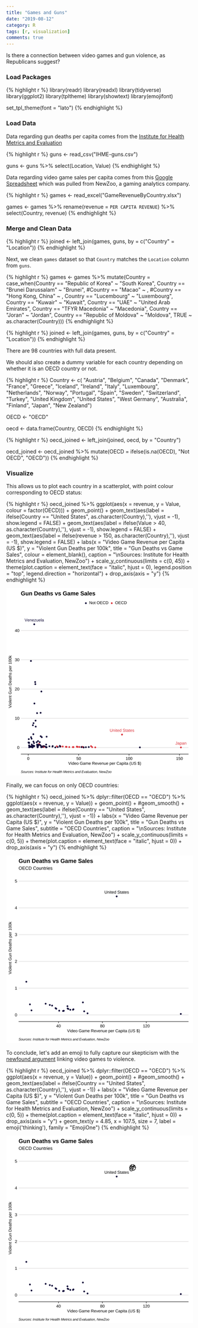 ```yaml
---
title: "Games and Guns"
date: "2019-08-12"
category: R
tags: [r, visualization]
comments: true
---
```


Is there a connection between video games and gun violence, as Republicans suggest?



### Load Packages


{% highlight r %}
library(readr)
library(readxl)
library(tidyverse)
library(ggplot2)
library(tpltheme)
library(showtext)
library(emojifont)

set_tpl_theme(font = "lato")
{% endhighlight %}

### Load Data

Data regarding gun deaths per capita comes from the [Institute for Health Metrics and Evaluation](https://vizhub.healthdata.org/gbd-compare/)


{% highlight r %}
guns <- read_csv("IHME-guns.csv")

guns <- guns %>% select(Location, Value)
{% endhighlight %}

Data regarding video game sales per capita comes from this [Google Spreadsheet](https://docs.google.com/spreadsheets/d/1n7VPylBiHov7gWwM4F070m5JZsB7fGOMMQsoAOIh5RA/edit?usp=sharing) which was pulled from NewZoo, a gaming analytics company.


{% highlight r %}
games <- read_excel("GameRevenueByCountry.xlsx")

games <- games %>% 
  rename(revenue = `PER CAPITA REVENUE`) %>% 
  select(Country, revenue)
{% endhighlight %}

### Merge and Clean Data


{% highlight r %}
joined <- left_join(games, guns, by = c("Country" = "Location"))
{% endhighlight %}

Next, we clean `games` dataset so that `Country` matches the `Location` column from `guns`.


{% highlight r %}
games <- games %>% 
  mutate(Country = case_when(Country == "Republic of Korea" ~ "South Korea",
                             Country == "Brunei Darussalam" ~ "Brunei",
                             #Country == "Macao" ~ ,
                             #Country == "Hong Kong, China" ~ ,
                             Country == "Lucembourg" ~ "Luxembourg",
                             Country == "Kuwair" ~ "Kuwait",
                             Country == "UAE" ~ "United Arab Emirates",
                             Country == "TFYR Macedonia" ~ "Macedonia",
                             Country == "Joran" ~ "Jordan",
                             Country == "Republic of Moldova" ~ "Moldova",
                             TRUE ~ as.character(Country)))
{% endhighlight %}


{% highlight r %}
joined <- left_join(games, guns, by = c("Country" = "Location"))
{% endhighlight %}

There are 98 countries with full data present. 

We should also create a dummy variable for each country depending on whether it is an OECD country or not.


{% highlight r %}
Country <- c(
"Austria",
"Belgium",
"Canada",
"Denmark",
"France",
"Greece",
"Iceland",
"Ireland",
"Italy",
"Luxembourg",
"Netherlands",
"Norway",
"Portugal",
"Spain",
"Sweden",
"Switzerland",
"Turkey",
"United Kingdom",
"United States",
"West Germany",
"Australia",
"Finland",
"Japan",
"New Zealand")

OECD <- "OECD"

oecd <- data.frame(Country, OECD)
{% endhighlight %}


{% highlight r %}
oecd_joined <- left_join(joined, oecd, by = "Country")

oecd_joined <- oecd_joined %>% 
  mutate(OECD = ifelse(is.na(OECD), "Not OECD", "OECD"))
{% endhighlight %}

### Visualize

This allows us to plot each country in a scatterplot, with point colour corresponding to OECD status:


{% highlight r %}
oecd_joined %>% 
  ggplot(aes(x = revenue, y = Value, colour = factor(OECD))) +
  geom_point() +
  geom_text(aes(label = ifelse(Country == "United States", as.character(Country),''), vjust = -1), show.legend = FALSE) +
  geom_text(aes(label = ifelse(Value > 40, as.character(Country),''), vjust = -1), show.legend = FALSE) +
  geom_text(aes(label = ifelse(revenue > 150, as.character(Country),''), vjust = -1), show.legend = FALSE) +
  labs(x = "Video Game Revenue per Capita (US $)",
       y = "Violent Gun Deaths per 100k",
       title = "Gun Deaths vs Game Sales",
       colour = element_blank(),
       caption = "\nSources: Institute for Health Metrics and Evaluation, NewZoo") +
  scale_y_continuous(limits = c(0, 45)) +
  theme(plot.caption = element_text(face = "italic", hjust = 0), 
        legend.position = "top", legend.direction = "horizontal") +
  drop_axis(axis = "y")
{% endhighlight %}

![center](/figs/2019-08-12-games-and-guns/unnamed-chunk-9-1.png)

Finally, we can focus on only OECD countries:


{% highlight r %}
oecd_joined %>% 
  dplyr::filter(OECD == "OECD") %>% 
  ggplot(aes(x = revenue, y = Value)) +
  geom_point() +
  #geom_smooth() +
  geom_text(aes(label = ifelse(Country == "United States", as.character(Country),''), vjust = -1)) +
  labs(x = "Video Game Revenue per Capita (US $)",
       y = "Violent Gun Deaths per 100k",
       title = "Gun Deaths vs Game Sales",
       subtitle = "OECD Countries",
       caption = "\nSources: Institute for Health Metrics and Evaluation, NewZoo") +
  scale_y_continuous(limits = c(0, 5)) +
  theme(plot.caption = element_text(face = "italic", hjust = 0)) +
  drop_axis(axis = "y")
{% endhighlight %}

![center](/figs/2019-08-12-games-and-guns/unnamed-chunk-10-1.png)

To conclude, let's add an emoji to fully capture our skepticism with the [newfound argument](https://www.cnn.com/2019/08/05/politics/kevin-mccarthy-mass-shootings-video-games/index.html) linking video games to violence.


{% highlight r %}
oecd_joined %>% 
  dplyr::filter(OECD == "OECD") %>% 
  ggplot(aes(x = revenue, y = Value)) +
  geom_point() +
  #geom_smooth() +
  geom_text(aes(label = ifelse(Country == "United States", as.character(Country),''), vjust = -1)) +
  labs(x = "Video Game Revenue per Capita (US $)",
       y = "Violent Gun Deaths per 100k",
       title = "Gun Deaths vs Game Sales",
       subtitle = "OECD Countries",
       caption = "\nSources: Institute for Health Metrics and Evaluation, NewZoo") +
  scale_y_continuous(limits = c(0, 5)) +
  theme(plot.caption = element_text(face = "italic", hjust = 0)) +
  drop_axis(axis = "y") +
  geom_text(y = 4.85, x = 107.5, size = 7, label = emoji('thinking'), family = "EmojiOne")
{% endhighlight %}

![center](/figs/2019-08-12-games-and-guns/unnamed-chunk-11-1.png)
